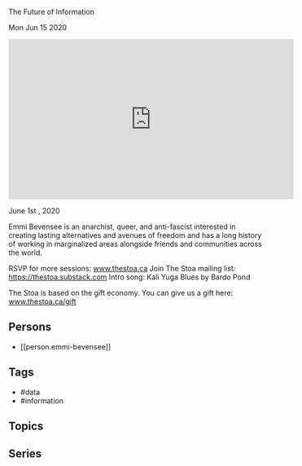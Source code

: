 

 The Future of Information

Mon Jun 15 2020

<iframe width="560" height="315" src="https://www.youtube.com/embed/WiwnLKWEhuA" title="Rebelling with Data: The Future of Information w/ Emmi Bevensee" frameborder="0" allow="accelerometer; autoplay; clipboard-write; encrypted-media; gyroscope; picture-in-picture" allowfullscreen ></iframe>

June 1st , 2020

Emmi Bevensee is an anarchist, queer, and anti-fascist interested in creating lasting alternatives and avenues of freedom and has a long history of working in marginalized areas alongside friends and communities across the world.

RSVP for more sessions: www.thestoa.ca
Join The Stoa mailing list: https://thestoa.substack.com
Intro song: Kali Yuga Blues by Bardo Pond

The Stoa is based on the gift economy. You can give us a gift here: www.thestoa.ca/gift

## Persons

- [[person.emmi-bevensee]]

## Tags

- #data
- #information

## Topics



## Series




